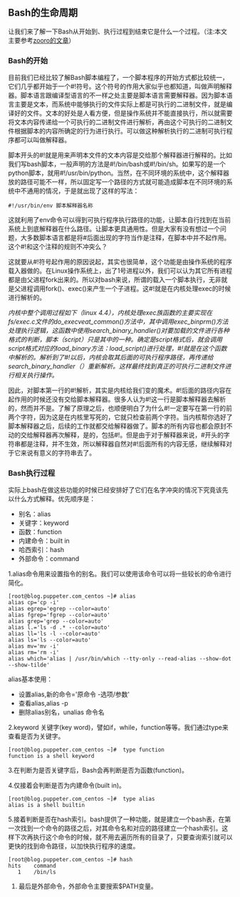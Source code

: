 ## Bash的生命周期

让我们来了解一下Bash从开始到、执行过程到结束它是什么一个过程。（注:本文主要参考[zooro的文章](https://mp.weixin.qq.com/s?__biz=MzIxNDMyODgyMA==&mid=2247483666&idx=1&sn=b3df5f3f8d8803fb88719463388db4ed&scene=0#wechat_redirect。)）

### Bash的开始

目前我们已经比较了解Bash脚本编程了，一个脚本程序的开始方式都比较统一，它们几乎都开始于一个\#!符号。这个符号的作用大家似乎也都知道，叫做声明解释器。脚本语言跟编译型语言的不一样之处主要是脚本语言需要解释器。因为脚本语言主要是文本，而系统中能够执行的文件实际上都是可执行的二进制文件，就是编译好的文件。文本的好处是人看方便，但是操作系统并不能直接执行，所以就需要将文本内容传递给一个可执行的二进制文件进行解析，再由这个可执行的二进制文件根据脚本的内容所确定的行为进行执行。可以做这种解析执行的二进制可执行程序都可以叫做解释器。

脚本开头的\#!就是用来声明本文件的文本内容是交给那个解释器进行解释的。比如我们写bash脚本，一般声明的方法是\#!/bin/bash或\#!/bin/sh。如果写的是一个python脚本，就用\#!/usr/bin/python。当然，在不同环境的系统中，这个解释器放的路径可能不一样，所以固定写一个路径的方式就可能造成脚本在不同环境的系统中不通用的情况，于是就出现了这样的写法：

```
#!/usr/bin/env 脚本解释器名称
```

这就利用了env命令可以得到可执行程序执行路径的功能，让脚本自行找到在当前系统上到底解释器在什么路径。让脚本更具通用性。但是大家有没有想过一个问题，大多数脚本语言都是将\#后面出现的字符当作是注释，在脚本中并不起作用。这个\#!和这个注释的规则不冲突么？

这就要从\#!符号起作用的原因说起，其实也很简单，这个功能是由操作系统的程序载入器做的。在Linux操作系统上，出了1号进程以外，我们可以认为其它所有进程都是由父进程fork出来的。所以对bash来说，所谓的载入一个脚本执行，无非就是父进程调用fork\(\)、exec\(\)来产生一个子进程。这\#!就是在内核处理exec的时候进行解析的。

_内核中整个调用过程如下（linux 4.4），内核处理exec族函数的主要实现在fs/exec.c文件的do\_execveat\_common\(\)方法中，其中调用exec\_binprm\(\)方法处理执行逻辑，这函数中使用search\_binary\_handler\(\)对要加载的文件进行各种格式的判断，脚本（script）只是其中的一种。确定是script格式后，就会调用script格式对应的load\_binary方法：load\_script\(\)进行处理，\#!就是在这个函数中解析的。解析到了\#!以后，内核会取其后面的可执行程序路径，再传递给search\_binary\_handler（）重新解析。这样最终找到真正的可执行二进制文件进行相关执行操作。_

因此，对脚本第一行的\#!解析，其实是内核给我们变的魔术。\#!后面的路径内容在起作用的时候还没有交给脚本解释器。很多人认为\#!这一行是脚本解释器去解析的，然而并不是。了解了原理之后，也顺便明白了为什么\#!一定要写在第一行的前两个字符，因为这是在内核里写死的，它就只检查前两个字符。当内核帮你选好了脚本解释器之后，后续的工作就都交给解释器做了。脚本的所有内容也都会原封不动的交给解释器再次解释，是的，包括\#!。但是由于对于解释器来说，\#开头的字符串都是注释，并不生效，所以解释器自然对\#!后面所有的内容无感，继续解释对于它来说有意义的字符串去了。

### Bash执行过程

实际上bash在做这些功能的时候已经安排好了它们在名字冲突的情况下究竟该先以什么方式解释。优先顺序是：

* 别名：alias
* 关键字：keyword
* 函数：function
* 内建命令：built in
* 哈西索引：hash
* 外部命令：command

1.alias命令用来设置指令的别名。我们可以使用该命令可以将一些较长的命令进行简化。

```
[root@blog.puppeter.com_centos ~]# alias
alias cp='cp -i'
alias egrep='egrep --color=auto'
alias fgrep='fgrep --color=auto'
alias grep='grep --color=auto'
alias l.='ls -d .* --color=auto'
alias ll='ls -l --color=auto'
alias ls='ls --color=auto'
alias mv='mv -i'
alias rm='rm -i'
alias which='alias | /usr/bin/which --tty-only --read-alias --show-dot --show-tilde'
```

alias基本使用：

* 设置alias,新的命令='原命令 -选项/参数'
* 查看alias,alias -p
* 删除alias别名，unalias 命令名

2.keyword 关键字\(key word\)，譬如if，while，function等等。我们通过type来查看是否为关键字。

```
[root@blog.puppeter.com_centos ~]#  type function
function is a shell keyword
```

3.在判断为是否关键字后，Bash会再判断是否为函数\(function\)。

4.仅接着会判断是否为内建命令\(built in\)。

```
[root@blog.puppeter.com_centos ~]#  type alias
alias is a shell builtin
```

5.接着判断是否在hash索引。bash提供了一种功能，就是建立一个bash表，在第一次找到一个命令的路径之后，对其命令名和对应的路径建立一个hash索引。这样下次再执行这个命令的时候，就不用去遍历所有的目录了，只要查询索引就可以更快的找到命令路径，以加快执行程序的速度。

```
[root@blog.puppeter.com_centos ~]# hash
hits    command
   1    /bin/ls
```

1. 最后是外部命令，外部命令主要搜索$PATH变量。



